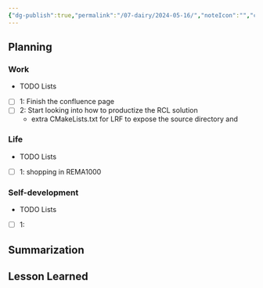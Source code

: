 ```yaml
---
{"dg-publish":true,"permalink":"/07-dairy/2024-05-16/","noteIcon":"","created":"2024-05-16T04:58:03.619+02:00","updated":"2024-05-16T05:17:35.306+02:00"}
---
```


## Planning 
### Work
- TODO Lists
- [ ] 1: Finish the confluence page
- [ ] 2: Start looking into how to productize the RCL solution
	- extra CMakeLists.txt for LRF to expose the source directory and 
### Life
- TODO Lists
- [ ] 1: shopping in REMA1000
### Self-development
- TODO Lists
- [ ] 1: 
## Summarization

## Lesson Learned

